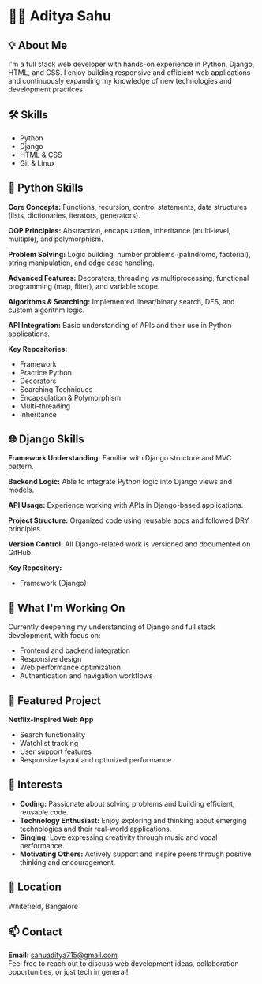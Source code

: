 # 👨‍💻 Aditya Sahu

## 💡 About Me
I'm a full stack web developer with hands-on experience in Python, Django, HTML, and CSS. I enjoy building responsive and efficient web applications and continuously expanding my knowledge of new technologies and development practices.

## 🛠 Skills
- Python
- Django
- HTML & CSS
- Git & Linux

## 🐍 Python Skills
**Core Concepts:** Functions, recursion, control statements, data structures (lists, dictionaries, iterators, generators).

**OOP Principles:** Abstraction, encapsulation, inheritance (multi-level, multiple), and polymorphism.

**Problem Solving:** Logic building, number problems (palindrome, factorial), string manipulation, and edge case handling.

**Advanced Features:** Decorators, threading vs multiprocessing, functional programming (map, filter), and variable scope.

**Algorithms & Searching:** Implemented linear/binary search, DFS, and custom algorithm logic.

**API Integration:** Basic understanding of APIs and their use in Python applications.

**Key Repositories:**
- Framework
- Practice Python
- Decorators
- Searching Techniques
- Encapsulation & Polymorphism
- Multi-threading
- Inheritance

## 🌐 Django Skills
**Framework Understanding:** Familiar with Django structure and MVC pattern.

**Backend Logic:** Able to integrate Python logic into Django views and models.

**API Usage:** Experience working with APIs in Django-based applications.

**Project Structure:** Organized code using reusable apps and followed DRY principles.

**Version Control:** All Django-related work is versioned and documented on GitHub.

**Key Repository:**
- Framework (Django)

## 🎯 What I'm Working On
Currently deepening my understanding of Django and full stack development, with focus on:
- Frontend and backend integration
- Responsive design
- Web performance optimization
- Authentication and navigation workflows

## 📁 Featured Project
**Netflix-Inspired Web App**
- Search functionality
- Watchlist tracking
- User support features
- Responsive layout and optimized performance

## 🎯 Interests
- **Coding:** Passionate about solving problems and building efficient, reusable code.
- **Technology Enthusiast:** Enjoy exploring and thinking about emerging technologies and their real-world applications.
- **Singing:** Love expressing creativity through music and vocal performance.
- **Motivating Others:** Actively support and inspire peers through positive thinking and encouragement.

## 📍 Location
Whitefield, Bangalore

## 📫 Contact
**Email:** sahuaditya715@gmail.com  
Feel free to reach out to discuss web development ideas, collaboration opportunities, or just tech in general!
